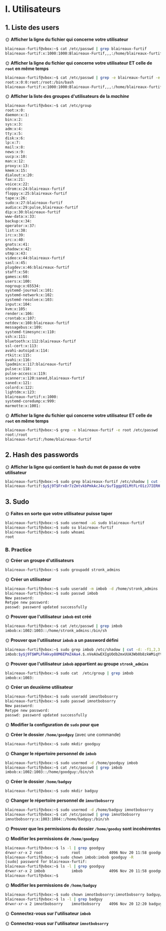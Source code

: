 # I. Utilisateurs

## 1. Liste des users


🌞 **Afficher la ligne du fichier qui concerne votre utilisateur**
```bash
blaireaux-furtif@vbox:~$ cat /etc/passwd | grep blaireaux-furtif
blaireaux-furtif:x:1000:1000:Blaireaux-Furtif,,,:/home/blaireaux-furtif:/bin/bash
```
🌞 **Afficher la ligne du fichier qui concerne votre utilisateur ET celle de `root` en même temps**
```bash
blaireaux-furtif@vbox:~$ cat /etc/passwd | grep -e blaireaux-furtif -e root  
root:x:0:0:root:/root:/bin/bash  
blaireaux-furtif:x:1000:1000:Blaireaux-Furtif,,,:/home/blaireaux-furtif:/bin/bash  
```
🌞 **Afficher la liste des groupes d'utilisateurs de la *machine***
```bash
blaireaux-furtif@vbox:~$ cat /etc/group  
root:x:0:  
daemon:x:1:  
bin:x:2:  
sys:x:3:  
adm:x:4:  
tty:x:5:  
disk:x:6:  
lp:x:7:  
mail:x:8:  
news:x:9:  
uucp:x:10:  
man:x:12:  
proxy:x:13:  
kmem:x:15:  
dialout:x:20:  
fax:x:21:  
voice:x:22:  
cdrom:x:24:blaireaux-furtif  
floppy:x:25:blaireaux-furtif  
tape:x:26:  
sudo:x:27:blaireaux-furtif  
audio:x:29:pulse,blaireaux-furtif  
dip:x:30:blaireaux-furtif  
www-data:x:33:  
backup:x:34:  
operator:x:37:  
list:x:38:  
irc:x:39:  
src:x:40:  
gnats:x:41:  
shadow:x:42:  
utmp:x:43:  
video:x:44:blaireaux-furtif  
sasl:x:45:  
plugdev:x:46:blaireaux-furtif  
staff:x:50:  
games:x:60:  
users:x:100:  
nogroup:x:65534:  
systemd-journal:x:101:  
systemd-network:x:102:  
systemd-resolve:x:103:  
input:x:104:  
kvm:x:105:  
render:x:106:  
crontab:x:107:  
netdev:x:108:blaireaux-furtif  
messagebus:x:109:  
systemd-timesync:x:110:  
ssh:x:111:  
bluetooth:x:112:blaireaux-furtif  
ssl-cert:x:113:  
avahi-autoipd:x:114:  
rtkit:x:115:  
avahi:x:116:  
lpadmin:x:117:blaireaux-furtif  
pulse:x:118:  
pulse-access:x:119:  
scanner:x:120:saned,blaireaux-furtif  
saned:x:121:  
colord:x:122:  
lightdm:x:123:  
blaireaux-furtif:x:1000:  
systemd-coredump:x:999:  
marmotte:x:1001:  

```

🌞 **Afficher la ligne du fichier qui concerne votre utilisateur ET celle de `root` en même temps**
```bash
blaireaux-furtif@vbox:~$ grep -e blaireaux-furtif -e root /etc/passwd | cut -d: -f1,6  
root:/root  
blaireaux-furtif:/home/blaireaux-furtif  
```
## 2. Hash des passwords


🌞 **Afficher la ligne qui contient le hash du mot de passe de votre utilisateur**
```bash
blaireaux-furtif@vbox:~$ sudo grep blaireaux-furtif /etc/shadow | cut -d: -f1,2,3,4,5,6  
blaireaux-furtif:$y$j9T$Frx8r7zZmtvkbPmkAcJ4x/$ufIggp9ILMtFLrO1zJ7IERH.sWscwAp5FhO4YiYWEdD:20034:0:99999:7
```
## 3. Sudo


🌞 **Faites en sorte que votre utilisateur puisse taper** 
```bash
blaireaux-furtif@vbox:~$ sudo usermod -aG sudo blaireaux-furtif  
blaireaux-furtif@vbox:~$ sudo su blaireaux-furtif
blaireaux-furtif@vbox:~$ sudo whoami  
root  
```
### B. Practice

🌞 **Créer un groupe d'utilisateurs**  
```bash
blaireaux-furtif@vbox:~$ sudo groupadd stronk_admins
```

🌞 **Créer un utilisateur**
```bash
blaireaux-furtif@vbox:~$ sudo useradd -m imbob -d /home/stronk_admins  
blaireaux-furtif@vbox:~$ sudo passwd imbob  
New password:  
Retype new password:  
passwd: password updated successfully
```
🌞 **Prouver que l'utilisateur `imbob` est créé**
```bash
blaireaux-furtif@vbox:~$ cat /etc/passwd | grep imbob  
imbob:x:1002:1003::/home/stronk_admins:/bin/sh
```
🌞 **Prouver que l'utilisateur `imbob` a un password défini**
```bash
blaireaux-furtif@vbox:~$ sudo grep imbob /etc/shadow | cut -d: -f1,2,3,4,5,6  
imbob:$y$j9T$WPLFhAkvp88M6EPmZ4Aa4.$.nVeAUwEXIgUOdb2mxUUA3Wb0b8zkWMiqYtUHNoMUS4:20042:0:99999:7
```

🌞 **Prouver que l'utilisateur `imbob` appartient au groupe `stronk_admins`**

```bash
blaireaux-furtif@vbox:~$ sudo cat  /etc/group | grep imbob
imbob:x:1003:
```

🌞 **Créer un deuxième utilisateur**

```bash
blaireaux-furtif@vbox:~$ sudo useradd imnotbobsorry
blaireaux-furtif@vbox:~$ sudo passwd imnotbobsorry
New password:
Retype new password:
passwd: password updated successfully
``` 

🌞 **Modifier la configuration de `sudo` pour que**



🌞 **Créer le dossier `/home/goodguy`** (avec une commande)
```bash
blaireaux-furtif@vbox:~$ sudo mkdir goodguy

```
🌞 **Changer le répertoire personnel de `imbob`**
```bash
blaireaux-furtif@vbox:~$ sudo usermod -d /home/goodguy imbob
blaireaux-furtif@vbox:~$ cat /etc/passwd | grep imbob
imbob:x:1002:1003::/home/goodguy:/bin/sh

```
🌞 **Créer le dossier `/home/badguy`**
```bash
blaireaux-furtif@vbox:~$ sudo mkdir badguy
```
🌞 **Changer le répertoire personnel de `imnotbobsorry`**
```bash
blaireaux-furtif@vbox:~$ sudo usermod -d /home/badguy imnotbobsorry
blaireaux-furtif@vbox:~$ cat /etc/passwd | grep imnotbobsorry
imnotbobsorry:x:1003:1004::/home/badguy:/bin/sh
```
🌞 **Prouver que les permissions du dossier `/home/gooduy` sont incohérentes**



🌞 **Modifier les permissions de `/home/goodguy`**

```bash
blaireaux-furtif@vbox:~$ ls -l | grep goodguy
drwxr-xr-x 2 root             root             4096 Nov 20 11:58 goodguy
blaireaux-furtif@vbox:~$ sudo chown imbob:imbob goodguy -R
[sudo] password for blaireaux-furtif:
blaireaux-furtif@vbox:~$ ls -l | grep goodguy
drwxr-xr-x 2 imbob            imbob            4096 Nov 20 11:58 goodguy
blaireaux-furtif@vbox:~$
```
🌞 **Modifier les permissions de `/home/badguy`**

```bash 
blaireaux-furtif@vbox:~$ sudo chown imnotbobsorry:imnotbobsorry badguy/ -R
blaireaux-furtif@vbox:~$ ls -l | grep badguy
drwxr-xr-x 2 imnotbobsorry    imnotbobsorry    4096 Nov 20 12:20 badguy

```

🌞 **Connectez-vous sur l'utilisateur `imbob`**


🌞 **Connectez-vous sur l'utilisateur `imnotbobsorry`**


